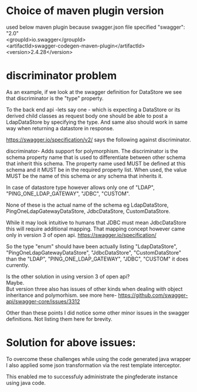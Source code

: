 # Choice of maven plugin version
used below maven plugin because swagger.json file specified "swagger": "2.0"  
&lt;groupId&gt;io.swagger&lt;/groupId&gt;  
&lt;artifactId&gt;swagger-codegen-maven-plugin&lt;/artifactId&gt;  
&lt;version&gt;2.4.28&lt;/version&gt;  

# discriminator problem
As an example, if we look at the swagger definition for DataStore we see that discriminator is the "type" property.

To the back end api -lets say one - which is expecting a DataStore or its derived child classes as request body one should be able to post a LdapDataStore by specifying the type.
And same also should work in same way when returning a datastore in response.

https://swagger.io/specification/v2/ says the following against discriminator.

discriminator- 
Adds support for polymorphism. The discriminator is the schema property name that is used to differentiate between other schema that inherit this schema. The property name used MUST be defined at this schema and it MUST be in the required property list. When used, the value MUST be the name of this schema or any schema that inherits it.

In case of datastore type however allows only one of "LDAP", "PING_ONE_LDAP_GATEWAY", "JDBC", "CUSTOM".

None of these is the actual name of the schema eg
LdapDataStore, PingOneLdapGatewayDataStore, JdbcDataStore, CustomDataStore.

While it may look intuitive to humans that JDBC must mean JdbcDataStore this will require additional mapping. That mapping concept however came only in version 3 of open api.
https://swagger.io/specification/

So the type "enum" should have been actually listing  "LdapDataStore", "PingOneLdapGatewayDataStore", "JdbcDataStore", "CustomDataStore" than the "LDAP", "PING_ONE_LDAP_GATEWAY", "JDBC", "CUSTOM" it does currently.

Is the other solution in using version 3 of open api?  
Maybe.  
But version three also has issues of other kinds when dealing with object inheritance and polymorhism. see more here- https://github.com/swagger-api/swagger-core/issues/3312   

Other than these points I did notice some other minor issues in the swagger definitions. Not listing them here for brevity.

# Solution for above issues:

To overcome these challenges while using the code generated java wrapper I also applied some json transformation via the rest template interceptor.

This enabled me to successfuly administrate the pingfederate instance using java code.

